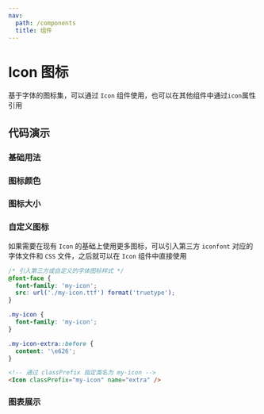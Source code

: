 ```yaml
---
nav:
  path: /components
  title: 组件
---
```


# Icon 图标

基于字体的图标集，可以通过 `Icon` 组件使用，也可以在其他组件中通过`icon`属性引用

## 代码演示

### 基础用法

<!-- <code src="./demos/basic.tsx" /> -->

### 图标颜色

<!-- <code src="./demos/color.tsx" /> -->

### 图标大小

<!-- <code src="./demos/size.tsx" /> -->

### 自定义图标

如果需要在现有 `Icon` 的基础上使用更多图标，可以引入第三方 `iconfont` 对应的字体文件和 `CSS` 文件，之后就可以在 `Icon` 组件中直接使用

```css
/* 引入第三方或自定义的字体图标样式 */
@font-face {
  font-family: 'my-icon';
  src: url('./my-icon.ttf') format('truetype');
}

.my-icon {
  font-family: 'my-icon';
}

.my-icon-extra::before {
  content: '\e626';
}
```

```html
<!-- 通过 classPrefix 指定类名为 my-icon -->
<Icon classPrefix="my-icon" name="extra" />
```

### 图表展示

<!-- <code src="./demos/list.tsx" inline/> -->
